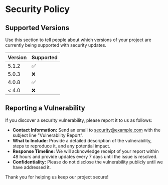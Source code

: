 # Security Policy

## Supported Versions

Use this section to tell people about which versions of your project are
currently being supported with security updates.

| Version | Supported          |
| ------- | ------------------ |
| 5.1.2   | :white_check_mark: |
| 5.0.3   | :x:                |
| 4.0.8   | :white_check_mark: |
| < 4.0   | :x:                |

## Reporting a Vulnerability

If you discover a security vulnerability, please report it to us as follows:

- **Contact Information:** Send an email to [security@example.com](mailto:gandalf@exploras.cloud) with the subject line "Vulnerability Report".
- **What to Include:** Provide a detailed description of the vulnerability, steps to reproduce it, and any potential impact.
- **Response Timeline:** We will acknowledge receipt of your report within 48 hours and provide updates every 7 days until the issue is resolved.
- **Confidentiality:** Please do not disclose the vulnerability publicly until we have addressed it.

Thank you for helping us keep our project secure!
